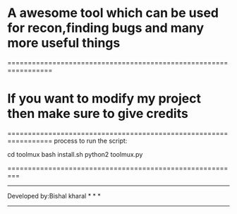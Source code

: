 # A awesome tool which can be used for recon,finding bugs and many more useful things 

=================================================================
# If you want to modify my project then make sure to give credits 
=================================================================
process to run the script:

cd toolmux
bash install.sh
python2 toolmux.py

=========================================================
************************************
Developed by:Bishal kharal         *
                                   *
                                   *
************************************                                   
              
